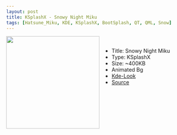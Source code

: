 ```yaml
---
layout: post
title: KSplashX - Snowy Night Miku
tags: [Hatsune_Miku, KDE, KSplashX, BootSplash, QT, QML, Snow]
---
```

<img class="preview_image" height="250px" style="padding-right: 30px;" align="left" src="http://kde-look.org/CONTENT/content-pre3/164518-3.png" />

<br>

- Title: Snowy Night Miku
- Type: KSplashX
- Size: ~400KB
- Animated Bg
- [Kde-Look](kde-look.org/content/show.php/Snowy+Night+Miku?content=164518)
- [Source](https://github.com/jurassicplayer/Weeb-Themes/tree/master/weeb-ksplashx-themes/SnowyNightMiku)
